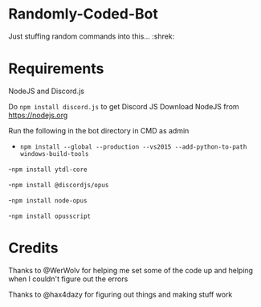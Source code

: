 # Randomly-Coded-Bot

Just stuffing random commands into this... :shrek:

# Requirements

NodeJS and Discord.js

Do `npm install discord.js` to get Discord JS
Download NodeJS from https://nodejs.org

Run the following in the bot directory in CMD as admin
- `npm install --global --production --vs2015 --add-python-to-path windows-build-tools`

-`npm install ytdl-core`

-`npm install @discordjs/opus`

-`npm install node-opus`

-`npm install opusscript`


# Credits

Thanks to @WerWolv for helping me set some of the code up and helping when I couldn't figure out the errors

Thanks to @hax4dazy for figuring out things and making stuff work